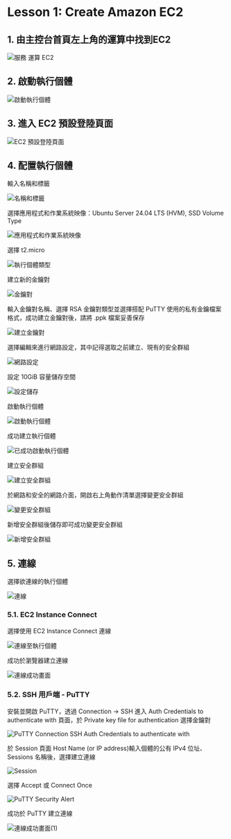 # Lesson 1: Create Amazon EC2

## 1. 由主控台首頁左上角的運算中找到EC2

![服務 運算 EC2](https://github.com/user-attachments/assets/1b64d438-d38c-4862-9c1f-e349e245f560)

## 2. 啟動執行個體

![啟動執行個體](https://github.com/user-attachments/assets/b458b89a-d2f3-4416-b329-23a1321b15d7)

## 3. 進入 EC2 預設登陸頁面

![EC2 預設登陸頁面](https://github.com/user-attachments/assets/7dd1e5da-a113-475a-9fdd-715f720c9920)

## 4. 配置執行個體

輸入名稱和標籤

![名稱和標籤](https://github.com/user-attachments/assets/5f29e5ad-b8bc-44c7-9c55-454594ceeb1c)

選擇應用程式和作業系統映像：Ubuntu Server 24.04 LTS (HVM), SSD Volume Type

![應用程式和作業系統映像](https://github.com/user-attachments/assets/9149f419-82e8-49b7-a69e-3622a0ba3fb2)

選擇 t2.micro

![執行個體類型](https://github.com/user-attachments/assets/be0861da-f14f-4850-addd-4fe9dbcfae31)

建立新的金鑰對

![金鑰對](https://github.com/user-attachments/assets/85ab28b5-d150-4024-81f4-4aa229362265)

輸入金鑰對名稱、選擇 RSA 金鑰對類型並選擇搭配 PuTTY 使用的私有金鑰檔案格式，成功建立金鑰對後，請將 .ppk 檔案妥善保存

![建立金鑰對](https://github.com/user-attachments/assets/d6280f70-86be-4d0c-a25e-3e7f7af1ef02)

選擇編輯來進行網路設定，其中記得選取之前建立、現有的安全群組

![網路設定](https://github.com/user-attachments/assets/f27ab17f-8b20-44f8-b751-6d7bf6c3d380)

設定 10GiB 容量儲存空間

![設定儲存](https://github.com/user-attachments/assets/939e578e-218e-48cd-86db-5fdc7fb468ac)

啟動執行個體

![啟動執行個體](https://github.com/user-attachments/assets/54f94d45-9653-478a-b42a-c7e2597ca4ae)

成功建立執行個體

![已成功啟動執行個體](https://github.com/user-attachments/assets/28fed2de-d461-470a-8bc3-527d30915ec7)

建立安全群組

![建立安全群組](https://github.com/user-attachments/assets/35cbfcea-41e7-42e1-9482-bb13e994563d)

於網路和安全的網路介面，開啟右上角動作清單選擇變更安全群組

![變更安全群組](https://github.com/user-attachments/assets/4e875ff0-f023-4024-bbce-3dc853398a91)

新增安全群組後儲存即可成功變更安全群組

![新增安全群組](https://github.com/user-attachments/assets/244defd7-006a-4827-9316-ad807b26bebf)

## 5. 連線

選擇欲連線的執行個體

![連線](https://github.com/user-attachments/assets/456538c3-829b-4886-b370-174c542aed81)

### 5.1. EC2 Instance Connect

選擇使用 EC2 Instance Connect 連線

![連線至執行個體](https://github.com/user-attachments/assets/0c5580b3-eca4-4c2a-951d-4f6fdea80f3e)

成功於瀏覽器建立連線

![連線成功畫面](https://github.com/user-attachments/assets/b14f3b94-5453-4767-b155-526e8dcefffe)

### 5.2. SSH 用戶端 - PuTTY

安裝並開啟 PuTTY，透過 Connection -> SSH 進入 Auth Credentials to authenticate with 頁面，於 Private key file for authentication 選擇金鑰對

![PuTTY Connection SSH Auth Credentials to authenticate with](https://github.com/user-attachments/assets/501d6b48-223b-4339-9b6d-9b9b90b7da60)

於 Session 頁面 Host Name (or IP address)輸入個體的公有 IPv4 位址、Sessions 名稱後，選擇建立連線

![Session](https://github.com/user-attachments/assets/5704043d-3d75-4c05-9c01-2c0bafab33e5)

選擇 Accept 或 Connect Once

![PuTTY Security Alert](https://github.com/user-attachments/assets/edc46371-82fe-4183-b25d-4301630277b8)

成功於 PuTTY 建立連線

![連線成功畫面(1)](https://github.com/user-attachments/assets/90a2bc0a-490b-40c3-b304-8a2199b5b614)
